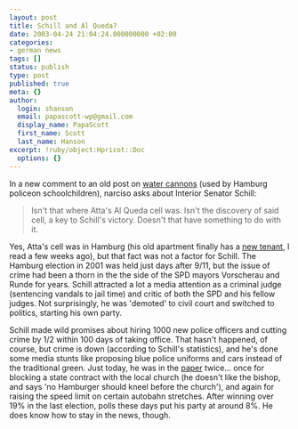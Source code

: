 ```yaml
---
layout: post
title: Schill and Al Queda?
date: 2003-04-24 21:04:24.000000000 +02:00
categories:
- german news
tags: []
status: publish
type: post
published: true
meta: {}
author:
  login: shanson
  email: papascott-wp@gmail.com
  display_name: PapaScott
  first_name: Scott
  last_name: Hanson
excerpt: !ruby/object:Hpricot::Doc
  options: {}
---
```

<p>In a new comment to an old post on <a title="PapaScott: Water Cannons Continued" href="https://www.papascott.de/2003/03/26/2135.php">water cannons</a> (used by Hamburg policeon schoolchildren), narciso asks about Interior Senator Schill:</p>
<blockquote><p>Isn't that where Atta's Al Queda cell was. Isn't the discovery of said cell, a key to Schill's victory. Doesn't that have something to do with it.</p></blockquote>
<p>Yes, Atta's cell was in Hamburg (his old apartment finally has a <a href="http://www.abendblatt.de/daten/2003/02/19/125834.html">new tenant</a>, I read a few weeks ago), but that fact was not a factor for Schill. The Hamburg election in 2001 was held just days after 9/11, but the issue of crime had been a thorn in the the side of the SPD mayors Vorscherau and Runde for years. Schill attracted a lot a media attention as a criminal judge (sentencing vandals to jail time) and critic of both the SPD and his fellow judges. Not surprisingly, he was 'demoted' to civil court and switched to politics, starting his own party.</p>
<p>Schill made wild promises about hiring 1000 new police officers and cutting crime by 1/2 within 100 days of taking office. That hasn't happened, of course, but crime is down (according to Schill's statistics), and he's done some media stunts like proposing blue police uniforms and cars instead of the traditional green. Just today, he was in the <a href="http://www.abendblatt.de/">paper</a> twice... once for blocking a state contract with the local church (he doesn't like the bishop, and says 'no Hamburger should kneel before the church'), and again for raising the speed limit on certain autobahn stretches. After winning over 19% in the last election, polls these days put his party at around 8%. He does know how to stay in the news, though.</p>
